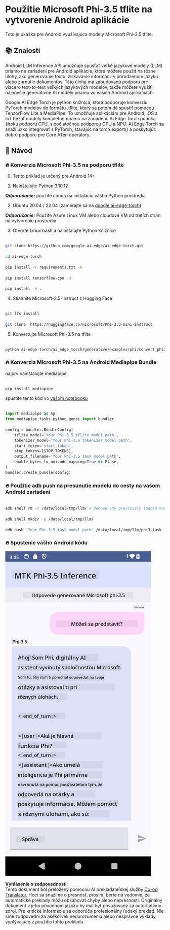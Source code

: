 <!--
CO_OP_TRANSLATOR_METADATA:
{
  "original_hash": "c4fe7f589d179be96a5577b0b8cba6aa",
  "translation_date": "2025-05-09T18:50:41+00:00",
  "source_file": "md/02.Application/01.TextAndChat/Phi3/UsingPhi35TFLiteCreateAndroidApp.md",
  "language_code": "sk"
}
-->
# **Použitie Microsoft Phi-3.5 tflite na vytvorenie Android aplikácie**

Toto je ukážka pre Android využívajúca modely Microsoft Phi-3.5 tflite.

## **📚 Znalosti**

Android LLM Inference API umožňuje spúšťať veľké jazykové modely (LLM) priamo na zariadení pre Android aplikácie, ktoré môžete použiť na rôzne úlohy, ako generovanie textu, získavanie informácií v prirodzenom jazyku alebo zhrnutie dokumentov. Táto úloha má zabudovanú podporu pre viacero text-to-text veľkých jazykových modelov, takže môžete využiť najnovšie generatívne AI modely priamo vo vašich Android aplikáciách.

Google AI Edge Torch je python knižnica, ktorá podporuje konverziu PyTorch modelov do formátu .tflite, ktorý sa potom dá spustiť pomocou TensorFlow Lite a MediaPipe. To umožňuje aplikáciám pre Android, iOS a IoT bežať modely kompletne priamo na zariadení. AI Edge Torch ponúka širokú podporu CPU, s počiatočnou podporou GPU a NPU. AI Edge Torch sa snaží úzko integrovať s PyTorch, stavajúc na torch.export() a poskytujúc dobrú podporu pre Core ATen operátory.

## **🪬 Návod**

### **🔥 Konverzia Microsoft Phi-3.5 na podporu tflite**

0. Tento príklad je určený pre Android 14+

1. Nainštalujte Python 3.10.12

***Odporúčanie:*** použite conda na inštaláciu vášho Python prostredia

2. Ubuntu 20.04 / 22.04 (zamerajte sa na [google ai-edge-torch](https://github.com/google-ai-edge/ai-edge-torch))

***Odporúčanie:*** Použite Azure Linux VM alebo cloudové VM od tretích strán na vytvorenie prostredia

3. Otvorte Linux bash a nainštalujte Python knižnice

```bash

git clone https://github.com/google-ai-edge/ai-edge-torch.git

cd ai-edge-torch

pip install -r requirements.txt -U 

pip install tensorflow-cpu -U

pip install -e .

```

4. Stiahnite Microsoft-3.5-Instruct z Hugging Face

```bash

git lfs install

git clone  https://huggingface.co/microsoft/Phi-3.5-mini-instruct

```

5. Konvertujte Microsoft Phi-3.5 na tflite

```bash

python ai-edge-torch/ai_edge_torch/generative/examples/phi/convert_phi3_to_tflite.py --checkpoint_path  Your Microsoft Phi-3.5-mini-instruct path --tflite_path Your Microsoft Phi-3.5-mini-instruct tflite path  --prefill_seq_len 1024 --kv_cache_max_len 1280 --quantize True

```

### **🔥 Konverzia Microsoft Phi-3.5 na Android Mediapipe Bundle**

najprv nainštalujte mediapipe

```bash

pip install mediapipe

```

spustite tento kód vo [vašom notebooku](../../../../../../code/09.UpdateSamples/Aug/Android/convert/convert_phi.ipynb)

```python

import mediapipe as mp
from mediapipe.tasks.python.genai import bundler

config = bundler.BundleConfig(
    tflite_model='Your Phi-3.5 tflite model path',
    tokenizer_model='Your Phi-3.5 tokenizer model path',
    start_token='start_token',
    stop_tokens=[STOP_TOKENS],
    output_filename='Your Phi-3.5 task model path',
    enable_bytes_to_unicode_mapping=True or Flase,
)
bundler.create_bundle(config)

```

### **🔥 Použitie adb push na presunutie modelu do cesty na vašom Android zariadení**

```bash

adb shell rm -r /data/local/tmp/llm/ # Remove any previously loaded models

adb shell mkdir -p /data/local/tmp/llm/

adb push 'Your Phi-3.5 task model path' /data/local/tmp/llm/phi3.task

```

### **🔥 Spustenie vášho Android kódu**

![demo](../../../../../../translated_images/demo.8981711efb5a9cee5dcd835f66b3b31b94b4f3e527300e15a98a0d48863b9fbd.sk.png)

**Vyhlásenie o zodpovednosti**:  
Tento dokument bol preložený pomocou AI prekladateľskej služby [Co-op Translator](https://github.com/Azure/co-op-translator). Hoci sa snažíme o presnosť, prosím, berte na vedomie, že automatické preklady môžu obsahovať chyby alebo nepresnosti. Originálny dokument v jeho pôvodnom jazyku by mal byť považovaný za autoritatívny zdroj. Pre kritické informácie sa odporúča profesionálny ľudský preklad. Nie sme zodpovední za akékoľvek nedorozumenia alebo nesprávne výklady vyplývajúce z použitia tohto prekladu.